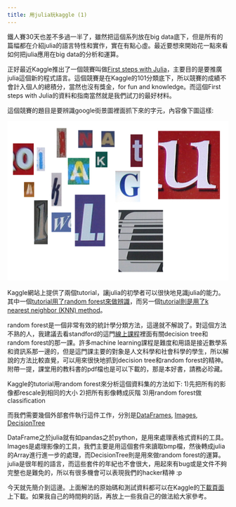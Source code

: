 ```yaml
---
title: 用julia玩kaggle (1)
---
```


鐵人賽30天也差不多過一半了，雖然把這個系列放在big data底下，但是所有的篇幅都在介紹julia的語言特性和實作，實在有點心虛。最近要想來開始花一點來看如何把julia應用在big data的分析和運算。

正好最近Kaggle推出了一個競賽叫做[First steps with Julia](http://www.kaggle.com/c/street-view-getting-started-with-julia)，主要目的是要推廣julia這個新的程式語言。這個競賽是在Kaggle的101分類底下，所以競賽的成績不會計入個人的總積分，當然也沒有獎金，for fun and knowledge。而這個First steps with Julia的資料和指南當然就是我們試刀的最好材料。

這個競賽的題目是要辨識google街景圖裡面抓下來的字元，內容像下圖這樣:

![picture](../figures/firstStepsWithJuliaDataSets.001.jpg)


Kaggle網站上提供了兩個tutorial，讓julia的初學者可以很快地見識julia的能力。其中一個[tutorial用了random forest來做辨識](http://www.kaggle.com/c/street-view-getting-started-with-julia/details/julia-tutorial)，而另一個[tutorial則是用了k nearest neighbor (KNN) method](http://www.kaggle.com/c/street-view-getting-started-with-julia/details/knn-tutorial)。

random forest是一個非常有效的統計學分類方法，這邊就不解說了。對這個方法不熟的人，我建議去看standford的這門[線上課程](https://class.stanford.edu/courses/HumanitiesScience/StatLearning/Winter2014/about)裡面有關decision tree和random forest的那一課。許多machine learning課程是難度和用語是接近數學系和資訊系那一邊的，但是這門課主要的對象是人文科學和社會科學的學生，所以解說的方法比較直覺，可以用來很快地抓到decision tree和random forest的精神。附帶一提，課堂用的教科書的pdf檔也是可以下載的，那是本好書，請務必珍藏。


Kaggle的tutorial用random forest來分析這個資料集的方法如下:
1)先把所有的影像都rescale到相同的大小
2)把所有影像轉成灰階
3)用random forest做classification


而我們需要幾個外部套件執行這件工作，分別是[DataFrames](https://github.com/JuliaStats/DataFrames.jl), [Images](https://github.com/timholy/Images.jl), [DecisionTree](https://github.com/bensadeghi/DecisionTree.jl)

DataFrame之於julia就有如pandas之於python，是用來處理表格式資料的工具。Images是處理影像的工具，我們主要是用這個套件來讀取bmp檔，然後轉成julia的Array進行進一步的處理，而DecisionTree則是用來做random forest的運算。julia是很年輕的語言，而這些套件的年紀也不會很大，用起來有bug或是文件不夠完整也是難免的，所以有很多機會可以表現我們的hacker精神 :p

今天就先簡介到這邊。上面解法的原始碼和測試資料都可以在Kaggle的[下載頁面](http://www.kaggle.com/c/street-view-getting-started-with-julia/data)上下載。如果我自己的時間夠的話，再放上一些我自己的做法給大家參考。





